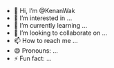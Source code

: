 - 👋 Hi, I’m @KenanWak
- 👀 I’m interested in ...
- 🌱 I’m currently learning ...
- 💞️ I’m looking to collaborate on ...
- 📫 How to reach me ...
- 😄 Pronouns: ...
- ⚡ Fun fact: ...

<!---
KenanWak/KenanWak is a ✨ special ✨ repository because its `README.md` (this file) appears on your GitHub profile.
You can click the Preview link to take a look at your changes.
--->
